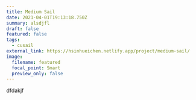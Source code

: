 ```yaml
---
title: Medium Sail
date: 2021-04-01T19:13:18.750Z
summary: alsdjfl
draft: false
featured: false
tags:
  - cusail
external_link: https://hsinhueichen.netlify.app/project/medium-sail/
image:
  filename: featured
  focal_point: Smart
  preview_only: false
---
```

dfdakjf